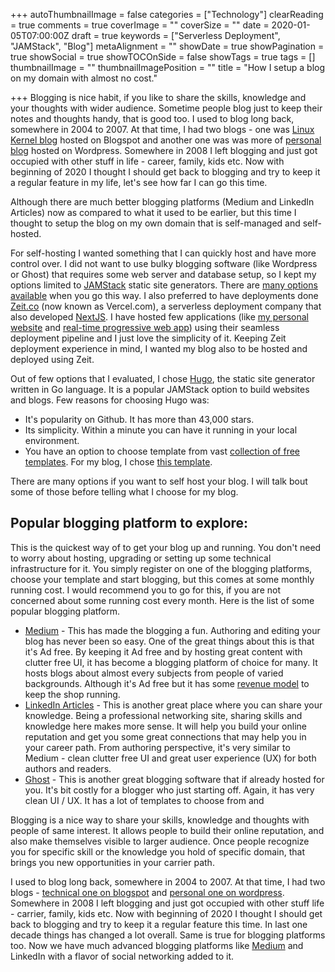 +++
autoThumbnailImage = false
categories = ["Technology"]
clearReading = true
comments = true
coverImage = ""
coverSize = ""
date = 2020-01-05T07:00:00Z
draft = true
keywords = ["Serverless Deployment", "JAMStack", "Blog"]
metaAlignment = ""
showDate = true
showPagination = true
showSocial = true
showTOCOnSide = false
showTags = true
tags = []
thumbnailImage = ""
thumbnailImagePosition = ""
title = "How I setup a blog on my domain with almost no cost."

+++
Blogging is nice habit, if you like to share the skills, knowledge and your thoughts with wider audience. Sometime people blog just to keep their notes and thoughts handy, that is good too. I used to blog long back, somewhere in 2004 to 2007. At that time, I had two blogs - one was [Linux Kernel blog](http://lkdp.blogspot.com/) hosted on Blogspot and another one was was more of [personal blog](https://gauravd.wordpress.com/) hosted on Wordpress. Somewhere in 2008 I left blogging and just got occupied with other stuff in life - career, family, kids etc. Now with beginning of 2020 I thought I should get back to blogging and try to keep it a regular feature in my life, let's see how far I can go this time.

Although there are much better blogging platforms (Medium and LinkedIn Articles) now as compared to what it used to be earlier, but this time I thought to setup the blog on my own domain that is self-managed and self-hosted.

For self-hosting I wanted something that I can quickly host and have more control over. I did not want to use bulky blogging software (like Wordpress or Ghost) that requires some web server and database setup, so I kept my options limited to [JAMStack](https://jamstack.org/) static site generators. There are [many options available](https://www.staticgen.com/) when you go this way. I also preferred to have deployments done [Zeit.co](https://vercel.com/) (now known as Vercel.com), a serverless deployment company that also developed [NextJS](https://nextjs.org/). I have hosted few applications (like [my personal website](https://www.gaurav-dhiman.com) and [real-time progressive web app](https://discussion.im)) using their seamless deployment pipeline and I just love the simplicity of it. Keeping Zeit deployment experience in mind, I wanted my blog also to be hosted and deployed using Zeit.

Out of few options that I evaluated, I chose [Hugo](https://gohugo.io/), the static site generator written in Go language. It is a popular JAMStack option to build websites and blogs. Few reasons for choosing Hugo was:

* It's popularity on Github. It has more than 43,000 stars.
* Its simplicity. Within a minute you can have it running in your local environment.
* You have an option to choose template from vast [collection of free templates](https://themes.gohugo.io/). For my blog, I chose [this template](https://themes.gohugo.io/hugo-tranquilpeak-theme/).

There are many options if you want to self host your blog. I will talk bout some of those before telling what I choose for my blog.

## Popular blogging platform to explore:

This is the quickest way of to get your blog up and running. You don't need to worry about hosting, upgrading or setting up some technical infrastructure for it. You simply register on one of the blogging platforms, choose your template and start blogging, but this comes at some monthly running cost. I would recommend you to go for this, if you are not concerned about some running cost every month. Here is the list of some popular blogging platform.

* [Medium](https://medium.com) - This has made the blogging a fun. Authoring and editing your blog has never been so easy. One of the great things about this is that it's Ad free. By keeping it Ad free and by hosting great content with clutter free UI, it has become a blogging platform of choice for many. It hosts blogs about almost every subjects from people of varied backgrounds. Although it's Ad free but it has some [revenue model](https://blog.medium.com/the-medium-model-3ec28c6f603a) to keep the shop running.
* [LinkedIn Articles](https://www.linkedin.com/help/linkedin/answer/47538/publish-articles-on-linkedin?lang=en) - This is another great place where you can share your knowledge. Being a professional networking site, sharing skills and knowledge here makes more sense. It will help you build your online reputation and get you some great connections that may help you in your career path. From authoring perspective, it's very similar to Medium - clean clutter free UI and great user experience (UX) for both authors and readers.
* [Ghost](https://ghost.org/) - This is another great blogging software that if already hosted for you. It's bit costly for a blogger who just starting off. Again, it has very clean UI / UX. It has a lot of templates to choose from and 

Blogging is a nice way to share your skills, knowledge and thoughts with people of same interest. It allows people to build their online reputation, and also make themselves visible to larger audience. Once people recognize you for specific skill or the knowledge you hold of specific domain, that brings you new opportunities in your carrier path.

I used to blog long back, somewhere in 2004 to 2007. At that time, I had two blogs - [technical one on blogspot](http://lkdp.blogspot.com/) and [personal one on wordpress](https://gauravd.wordpress.com/). Somewhere in 2008 I left blogging and just got occupied with other stuff life - carrier, family, kids etc. Now with beginning of 2020 I thought I should get back to blogging and try to keep it a regular feature this time. In last one decade things has changed a lot overall. Same is true for blogging platforms too. Now we have much advanced blogging platforms like [Medium](https://medium.com/) and LinkedIn with a flavor of social networking added to it.